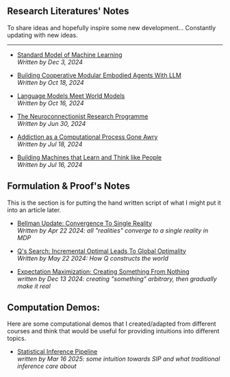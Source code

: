 ## Research Literatures' Notes

To share ideas and hopefully inspire some new development... Constantly updating with new ideas.

---

- [Standard Model of Machine Learning](notes/standard_model.pdf)    
  *Written by Dec 3, 2024*

- [Building Cooperative Modular Embodied Agents With LLM](notes/coela.pdf)     
  *Written by Oct 18, 2024*

- [Language Models Meet World Models](notes/embodied_tunning.pdf)    
  *Written by Oct 16, 2024*

- [The Neuroconnectionist Research Programme](notes/neuro_connect.pdf)  
  *Written by Jun 30, 2024*

- [Addiction as a Computational Process Gone Awry](notes/addiction_as_addictive_td_agent.pdf)  
  *Written by Jul 18, 2024*

- [Building Machines that Learn and Think like People](notes/robot_think_like_human.pdf)  
  *Written by Jul 16, 2024*

## Formulation & Proof's Notes

This is the section is for putting the hand written script of what I might put it into an article later.

- [Bellman Update: Convergence To Single Reality](notes/mdp_bellman_update_proof.pdf)   
  *Written by Apr 22 2024: all "realities" converge to a single reality in MDP*

- [Q's Search: Incremental Optimal Leads To Global Optimality](notes/mdp_q_algorithm.pdf)   
  *Written by May 22 2024: How Q constructs the world*

- [Expectation Maximization: Creating Something From Nothing](notes/em_binomial_derive.pdf)    
  *written by Dec 13 2024: creating "something" arbitrary, then gradually make it real*

## Computation Demos:

Here are some computational demos that I created/adapted from different courses and think that would be useful for providing intuitions into different topics.

- [Statistical Inference Pipeline](https://github.com/KevinBian107/SIP-Demos)     
  *written by Mar 16 2025: some intuition towards SIP and what traditional inference care about*
